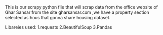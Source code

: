 This is our scrapy python flie that will scrap data from the office website of Ghar Sansar from the site gharsansar.com ,we have a property section selected as hous that gonna share housing dataset.

Libareies used:
1.requests
2.BeautifulSoup
3.Pandas

